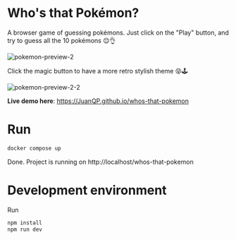 # Who's that Pokémon?

A browser game of guessing pokémons. Just click on the "Play" button, and try to guess all the 10 pokémons 😌👌

![pokemon-preview-2](https://user-images.githubusercontent.com/11776905/197400846-185ee6ee-3f19-4740-aa7b-99901eaa7298.gif)

Click the magic button to have a more retro stylish theme 😝🕹️

![pokemon-preview-2-2](https://user-images.githubusercontent.com/11776905/197400854-d87b1ff8-77e4-477d-aebc-6c417547bbf5.gif)

**Live demo here**: https://JuanQP.github.io/whos-that-pokemon

# Run

```sh
docker compose up
```

Done. Project is running on http://localhost/whos-that-pokemon

# Development environment

Run

```sh
npm install
npm run dev
```
